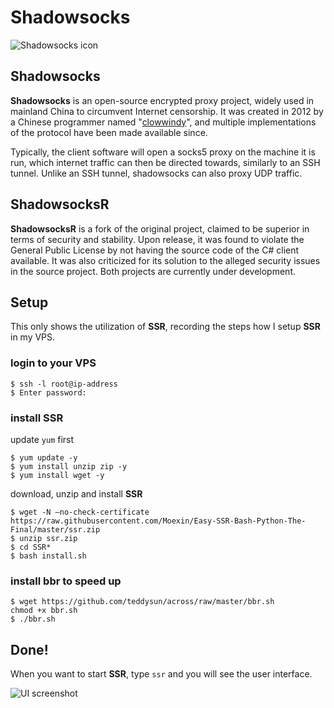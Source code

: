 # Shadowsocks

![Shadowsocks icon](https://en.wikipedia.org/wiki/File:Shadowsocks_logo.png)

## Shadowsocks
**Shadowsocks** is an open-source encrypted proxy project, widely used in mainland China to circumvent Internet censorship. It was created in 2012 by a Chinese programmer named "[clowwindy](https://web.archive.org/web/20120422191812/http://www.v2ex.com/t/32777)", and multiple implementations of the protocol have been made available since. 

Typically, the client software will open a socks5 proxy on the machine it is run, which internet traffic can then be directed towards, similarly to an SSH tunnel. Unlike an SSH tunnel, shadowsocks can also proxy UDP traffic.

## ShadowsocksR
**ShadowsocksR** is a fork of the original project, claimed to be superior in terms of security and stability. Upon release, it was found to violate the General Public License by not having the source code of the C# client available. It was also criticized for its solution to the alleged security issues in the source project. Both projects are currently under development.

## Setup
This only shows the utilization of **SSR**, recording the steps how I setup **SSR** in my VPS.

### login to your VPS
```
$ ssh -l root@ip-address
$ Enter password:
```
### install SSR
update `yum` first   

```
$ yum update -y
$ yum install unzip zip -y
$ yum install wget -y
```
download, unzip and install **SSR**

```
$ wget -N –no-check-certificate https://raw.githubusercontent.com/Moexin/Easy-SSR-Bash-Python-The-Final/master/ssr.zip
$ unzip ssr.zip
$ cd SSR*
$ bash install.sh
```
### install bbr to speed up

```
$ wget https://github.com/teddysun/across/raw/master/bbr.sh
chmod +x bbr.sh
$ ./bbr.sh
```

## Done!
When you want to start **SSR**, type `ssr` and you will see the user interface. 

![UI screenshot]()


